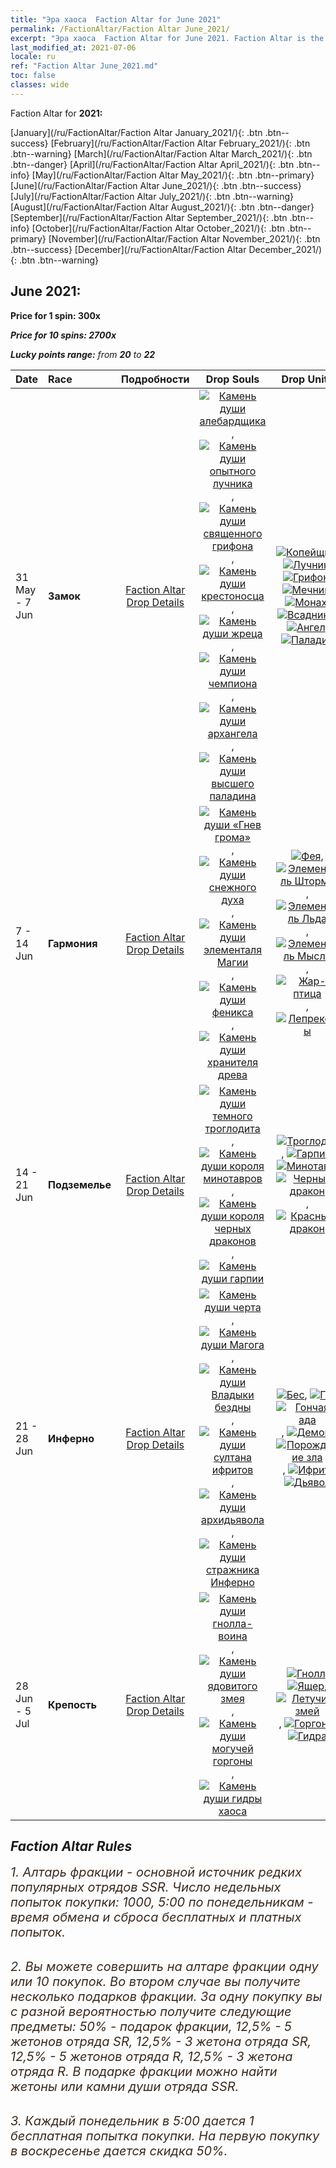 ```yaml
---
title: "Эра хаоса  Faction Altar for June 2021"
permalink: /FactionAltar/Faction Altar June_2021/
excerpt: "Эра хаоса  Faction Altar for June 2021. Faction Altar is the primary method for obtaining SSR units from the popular faction. Limited to 1,000 purchases each week. The popular faction changes at 05:00 every Monday. Purchase attempts and free purchase attempts will also reset then."
last_modified_at: 2021-07-06
locale: ru
ref: "Faction Altar June_2021.md"
toc: false
classes: wide
---
```


  Faction Altar for **2021:**

  [January](/ru/FactionAltar/Faction Altar January_2021/){: .btn .btn--success} [February](/ru/FactionAltar/Faction Altar February_2021/){: .btn .btn--warning} [March](/ru/FactionAltar/Faction Altar March_2021/){: .btn .btn--danger} [April](/ru/FactionAltar/Faction Altar April_2021/){: .btn .btn--info} [May](/ru/FactionAltar/Faction Altar May_2021/){: .btn .btn--primary} [June](/ru/FactionAltar/Faction Altar June_2021/){: .btn .btn--success} [July](/ru/FactionAltar/Faction Altar July_2021/){: .btn .btn--warning} [August](/ru/FactionAltar/Faction Altar August_2021/){: .btn .btn--danger} [September](/ru/FactionAltar/Faction Altar September_2021/){: .btn .btn--info} [October](/ru/FactionAltar/Faction Altar October_2021/){: .btn .btn--primary} [November](/ru/FactionAltar/Faction Altar November_2021/){: .btn .btn--success} [December](/ru/FactionAltar/Faction Altar December_2021/){: .btn .btn--warning} 

## June 2021:

  **Price for 1 spin: 300x** <i class="fas fa-gem"/>

  **Price for 10 spins: 2700x** <i class="fas fa-gem"/>

  **Lucky points range:** from **20** to **22**

  |    Date    |  Race  |  Подробности  |   Drop Souls   | Drop Units |
  |:-----------|:-------|:---------:|:--------------:|:----------:|
  | 31 May - 7 Jun | **Замок** | [Faction Altar Drop Details](/ru/FactionAltar/DROP_101/) | [![Камень души алебардщика](/images/u/tia_jibing.jpg)](/Items/unt_282/), [![Камень души опытного лучника](/images/u/tia_nushou.jpg)](/Items/unt_283/), [![Камень души священного грифона](/images/u/tia_shijiu.jpg)](/Items/unt_284/), [![Камень души крестоносца](/images/u/tia_shizijun.jpg)](/Items/unt_285/), [![Камень души жреца](/images/u/tia_senglv.jpg)](/Items/unt_286/), [![Камень души чемпиона](/images/u/tia_qishi.jpg)](/Items/unt_287/), [![Камень души архангела](/images/u/tia_datianshi.jpg)](/Items/unt_288/), [![Камень души высшего паладина](/images/u/tia_shengqishi.jpg)](/Items/unt_289/) | [![Копейщик](/images/u/ti_jibing.jpg)](/Items/unt_190/), [![Лучник](/images/u/ti_nushou.jpg)](/Items/unt_191/), [![Грифон](/images/u/ti_shijiu.jpg)](/Items/unt_192/), [![Мечник](/images/u/ti_shizijun.jpg)](/Items/unt_193/), [![Монах](/images/u/ti_senglv.jpg)](/Items/unt_194/), [![Всадники](/images/u/ti_qishi.jpg)](/Items/unt_195/), [![Ангел](/images/u/ti_datianshi.jpg)](/Items/unt_196/), [![Паладин](/images/u/ti_shengqishi.jpg)](/Items/unt_197/) | 
  | 7 - 14 Jun | **Гармония** | [Faction Altar Drop Details](/ru/FactionAltar/DROP_109/) | [![Камень души «Гнев грома»](/images/u/tia_leiyuansu.jpg)](/Items/unt_344/), [![Камень души снежного духа](/images/u/tia_bingyuansu.jpg)](/Items/unt_345/), [![Камень души элементаля Магии](/images/u/tia_jingshenyuansu.jpg)](/Items/unt_347/), [![Камень души феникса](/images/u/tia_fenghuang.jpg)](/Items/unt_348/), [![Камень души хранителя древа](/images/u/tia_conglinyaojing.jpg)](/Items/unt_349/) | [![Фея](/images/u/ti_mofaxianling.jpg)](/Items/unt_262/), [![Элементаль Шторма](/images/u/ti_leiyuansu2.jpg)](/Items/unt_263/), [![Элементаль Льда](/images/u/ti_bingyuansu2.jpg)](/Items/unt_264/), [![Элементаль Мысли](/images/u/ti_jingshenyuansu.jpg)](/Items/unt_267/), [![Жар-птица](/images/u/ti_fenghuang.jpg)](/Items/unt_268/), [![Лепреконы](/images/u/ti_conglinyaojing.jpg)](/Items/unt_270/) | 
  | 14 - 21 Jun | **Подземелье** | [Faction Altar Drop Details](/ru/FactionAltar/DROP_107/) | [![Камень души темного троглодита](/images/u/tia_dongxueren.jpg)](/Items/unt_328/), [![Камень души короля минотавров](/images/u/tia_niutouguai.jpg)](/Items/unt_332/), [![Камень души короля черных драконов](/images/u/tia_heilong.jpg)](/Items/unt_334/), [![Камень души гарпии](/images/u/tia_yingshenren.jpg)](/Items/unt_329/) | [![Троглодит](/images/u/ti_dongxueren.jpg)](/Items/unt_244/), [![Гарпия](/images/u/ti_yingshenren.jpg)](/Items/unt_245/), [![Минотавр](/images/u/ti_niutouguai.jpg)](/Items/unt_248/), [![Черный дракон](/images/u/ti_heilong.jpg)](/Items/unt_250/), [![Красный дракон](/images/u/ti_chilong.jpg)](/Items/unt_251/) | 
  | 21 - 28 Jun | **Инферно** | [Faction Altar Drop Details](/ru/FactionAltar/DROP_105/) | [![Камень души черта](/images/u/tia_xiaoemo.jpg)](/Items/unt_313/), [![Камень души Магога](/images/u/tia_touhuoguai.jpg)](/Items/unt_314/), [![Камень души Владыки бездны](/images/u/tia_diyulingzhu.jpg)](/Items/unt_316/), [![Камень души султана ифритов](/images/u/tia_liehuojingling.jpg)](/Items/unt_317/), [![Камень души архидьявола](/images/u/tia_daemo.jpg)](/Items/unt_318/), [![Камень души стражника Инферно](/images/u/tia_changjiaoemo.jpg)](/Items/unt_315/) | [![Бес](/images/u/ti_xiaoemo.jpg)](/Items/unt_226/), [![Гог](/images/u/ti_touhuoguai.jpg)](/Items/unt_227/), [![Гончая ада](/images/u/ti_santouquan.jpg)](/Items/unt_228/), [![Демон](/images/u/ti_changjiaoemo.jpg)](/Items/unt_229/), [![Порождение зла](/images/u/ti_diyulingzhu.jpg)](/Items/unt_230/), [![Ифрит](/images/u/ti_liehuojingling.jpg)](/Items/unt_231/), [![Дьявол](/images/u/ti_daemo.jpg)](/Items/unt_232/) | 
  | 28 Jun - 5 Jul | **Крепость** | [Faction Altar Drop Details](/ru/FactionAltar/DROP_108/) | [![Камень души гнолла-воина](/images/u/tia_langren.jpg)](/Items/unt_336/), [![Камень души ядовитого змея](/images/u/tia_longying.jpg)](/Items/unt_337/), [![Камень души могучей горгоны](/images/u/tia_manniu.jpg)](/Items/unt_339/), [![Камень души гидры хаоса](/images/u/tia_duotoulong.jpg)](/Items/unt_341/) | [![Гнолл](/images/u/ti_langren.jpg)](/Items/unt_253/), [![Ящер](/images/u/ti_xiyiren.jpg)](/Items/unt_254/), [![Летучий змей](/images/u/ti_longying.jpg)](/Items/unt_255/), [![Горгона](/images/u/ti_manniu.jpg)](/Items/unt_257/), [![Гидра](/images/u/ti_duotoulong.jpg)](/Items/unt_259/) | 




## Faction Altar Rules

  <span style="color: #3c2a1e;font-size:20px">1. Алтарь фракции - основной источник редких популярных отрядов SSR. Число недельных попыток покупки: 1000, 5:00 по понедельникам - время обмена и сброса бесплатных и платных попыток.</span><br/>

<br/>  <span style="color: #3c2a1e;font-size:20px">2. Вы можете совершить на алтаре фракции одну или 10 покупок. Во втором случае вы получите несколько подарков фракции. За одну покупку вы с разной вероятностью получите следующие предметы: 50% - подарок фракции, 12,5% - 5 жетонов отряда SR, 12,5% - 3 жетона отряда SR, 12,5% - 5 жетонов отряда R, 12,5% - 3 жетона отряда R. В подарке фракции можно найти жетоны или камни души отряда SSR.</span>

<br/>  <span style="color: #3c2a1e;font-size:20px">3. Каждый понедельник в 5:00 дается 1 бесплатная попытка покупки. На первую покупку в воскресенье дается скидка 50%.</span><br/>

<br/>